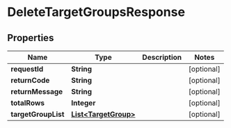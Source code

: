 
# DeleteTargetGroupsResponse

## Properties
Name | Type | Description | Notes
------------ | ------------- | ------------- | -------------
**requestId** | **String** |  |  [optional]
**returnCode** | **String** |  |  [optional]
**returnMessage** | **String** |  |  [optional]
**totalRows** | **Integer** |  |  [optional]
**targetGroupList** | [**List&lt;TargetGroup&gt;**](TargetGroup.md) |  |  [optional]




